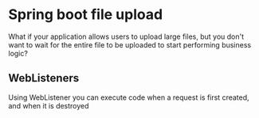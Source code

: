 # Spring boot file upload

What if your application allows users to upload large files, but you don't want to wait for the entire file to be uploaded to start performing business logic?

## WebListeners
Using WebListener you can execute code when a request is first created, and when it is destroyed
